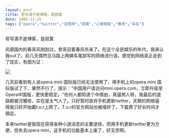 ```yaml
---
layout: post
title: 哥写滴不是博客，是寂寞
date: 2009-11-25
tags: ["opera","twitter","互联网","寂寞","心情随笔","春哥","杂乱"]
---
```


哥写滴不是博客，是寂寞

风靡国内的春哥风刚刮过，曾哥迎着春风杀来了。在这个全民娱乐的年代，我承认我out了。前几天偶然见马路上两辆车尾部写的网络流行语，感觉到网络真正走到了现实，有图为证：

<!--more-->

[![](http://localhost/img/2009/4138159644_37124bd47c_o.jpg)](4138159644_37124bd47c_o.jpg)

几天前看到有人说opera mini 国际版已经无法使用了，用手机上的opera mini 国际版试了下，果然不行了，提示："中国用户请访问mini.opera.com，立即升级至Opera中国版，更快更稳定。"任何人都知道个中情由，真逼煞人呀，我最后的退路都被河蟹啦，实在是太气人了。只好暂时放弃手机更新twitter，天朝的网络逼得我只好开始戴t.o.r上网了。T.o.r的官方网站也被墙奸了，下载费了好长时间才搞定。

本来twitter是我现在获得各种小道消息的主要途径，而用手机更新twitter更为方便，但失去opera mini，这手机的功能基本上废了，好无奈啊。